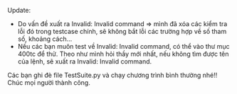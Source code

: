 Update:
- Do vấn đề xuất ra Invalid: Invalid command => mình đã xóa các kiểm tra lỗi đó trong testcase chính, sẽ không bắt lỗi các trường hợp về số tham số, khoảng cách...
- Nếu các bạn muôn test về Invalid: Invalid command, có thể vào thư mục 400tc để thử. Theo như mình hỏi thầy mới nhất, nếu không tìm được tên của lệnh, sẽ xuất ra Invalid: Invalid command.

Các bạn ghi đè file TestSuite.py và chạy chương trình bình thường nhé!!
Chúc mọi người thành công.
